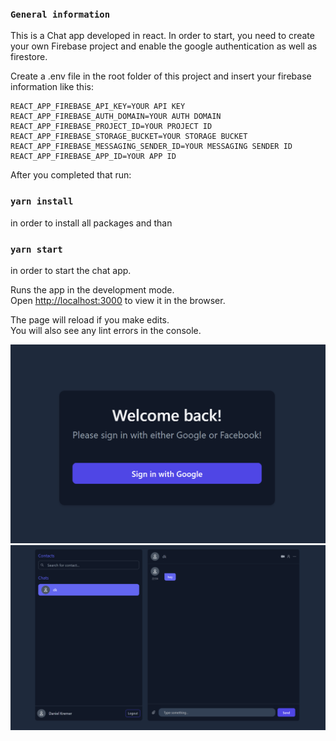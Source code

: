 ### `General information`

This is a Chat app developed in react.
In order to start, you need to create your own Firebase project and enable the google authentication as well as firestore.

Create a .env file in the root folder of this project and insert your firebase information like this:

```
REACT_APP_FIREBASE_API_KEY=YOUR API KEY
REACT_APP_FIREBASE_AUTH_DOMAIN=YOUR AUTH DOMAIN
REACT_APP_FIREBASE_PROJECT_ID=YOUR PROJECT ID
REACT_APP_FIREBASE_STORAGE_BUCKET=YOUR STORAGE BUCKET
REACT_APP_FIREBASE_MESSAGING_SENDER_ID=YOUR MESSAGING SENDER ID
REACT_APP_FIREBASE_APP_ID=YOUR APP ID
```

After you completed that run:

### `yarn install`

in order to install all packages and than

### `yarn start`

in order to start the chat app.

Runs the app in the development mode.\
Open [http://localhost:3000](http://localhost:3000) to view it in the browser.

The page will reload if you make edits.\
You will also see any lint errors in the console.

![This is an image1](public/login-screen.png)
![This is an image2](public/chat-screen.png)
